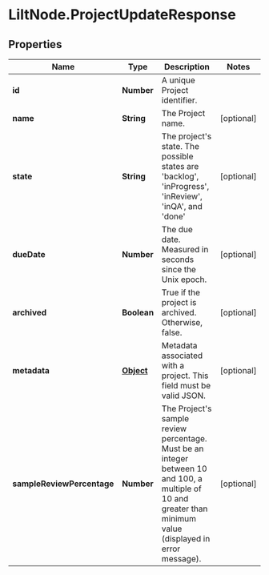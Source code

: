 # LiltNode.ProjectUpdateResponse

## Properties

Name | Type | Description | Notes
------------ | ------------- | ------------- | -------------
**id** | **Number** | A unique Project identifier. | 
**name** | **String** | The Project name. | [optional] 
**state** | **String** | The project&#39;s state. The possible states are &#39;backlog&#39;, &#39;inProgress&#39;, &#39;inReview&#39;, &#39;inQA&#39;, and &#39;done&#39; | [optional] 
**dueDate** | **Number** | The due date. Measured in seconds since the Unix epoch. | [optional] 
**archived** | **Boolean** | True if the project is archived. Otherwise, false. | [optional] 
**metadata** | [**Object**](.md) | Metadata associated with a project. This field must be valid JSON. | [optional] 
**sampleReviewPercentage** | **Number** | The Project&#39;s sample review percentage. Must be an integer between 10 and 100, a multiple of 10 and greater than minimum value (displayed in error message). | [optional] 


